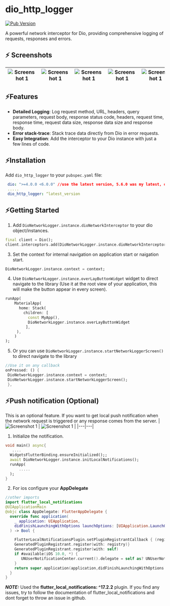 

# dio_http_logger
[![Pub Version](https://img.shields.io/pub/v/dio_http_logger.svg)](https://pub.dev/packages/dio_network_logger)


A powerful network interceptor for Dio, providing comprehensive logging of requests, responses and errors.

## :zap: Screenshots
| ![Screenshot 1](https://github.com/pritomzap/dio_http_logger/blob/main/images/1000000132.png?raw=true)  | ![Screenshot 1](https://github.com/pritomzap/dio_http_logger/blob/main/images/1000000133.png?raw=true)  | ![Screenshot 1](https://github.com/pritomzap/dio_http_logger/blob/main/images/1000000134.png?raw=true)  | ![Screenshot 1](https://github.com/pritomzap/dio_http_logger/blob/main/images/1000000135.png?raw=true) |![Screenshot 1](https://github.com/pritomzap/dio_http_logger/blob/main/images/1000000136.png?raw=true)
|---|---|---|---|---|  

## :zap:Features

* **Detailed Logging**: Log request method, URL, headers, query parameters, request body, response status code, headers, request time, response time, request data size, response data size and response body.
* **Error stack-trace**: Stack trace data directly from Dio in error requests.
* **Easy Integration**: Add the interceptor to your Dio instance with just a few lines of code.

## :zap:Installation

Add `dio_http_logger` to your `pubspec.yaml` file:

```yaml dependencies:    
 dio: ">=4.0.0 <6.0.0" //use the latest version, 5.6.0 was my latest, old version user DioError instead of DioException.  
 ..... 
 dio_http_logger: ^latest_version
 ```  
## :zap:Getting Started
1. Add `DioNetworkLogger.instance.dioNetworkInterceptor` to your dio object/instances.
```dart  
final client = Dio(); 
client.interceptors.add(DioNetworkLogger.instance.dioNetworkInterceptor!);  
```  
3. Set the context for internal navigation on application start or naigation start.
```dart  
DioNetworkLogger.instance.context = context;  
```  
4. Use `DioNetworkLogger.instance.overLayButtonWidget` widget to direct navigate to the library (Use it at the root view of your application, this will make the button appear in every screen).
```dart  
runApp(    
    MaterialApp(    
      home: Stack(    
        children: [    
          const MyApp(),    
          DioNetworkLogger.instance.overLayButtonWidget  
		 ],      
	 ),    
    ) 
);  
```  
5. Or you can use `DioNetworkLogger.instance.startNetworkLoggerScreen()` to direct navigate to the library
```dart  
//Use it on any callback  
onPressed: () {  
 DioNetworkLogger.instance.context = context; 
 DioNetworkLogger.instance.startNetworkLoggerScreen(); 
 },  
```

## :zap:Push notification (Optional)
This is an optional feature. If you want to get local push notification when the network request is triggered or any response comes from the server.
| ![Screenshot 1](https://github.com/pritomzap/dio_http_logger/blob/main/images/Screenshot_2024-08-18-23-54-45-75_145357e94e80f64316ba470e85655fde.jpg?raw=true)  | ![Screenshot 1](https://github.com/pritomzap/dio_http_logger/blob/main/images/Screenshot_2024-08-18-23-54-59-40_145357e94e80f64316ba470e85655fde.jpg?raw=true) |
|---|---|

1. Initialize the notification.
```dart
void main() async{  
   ....
  WidgetsFlutterBinding.ensureInitialized();;  
  await DioNetworkLogger.instance.initLocalNotifications();  
  runApp(  
      ..... 
  );  
}
```
2. For ios configure your __AppDelegate__
```swift
//other imports
import flutter_local_notifications
@UIApplicationMain
@objc class AppDelegate: FlutterAppDelegate {
  override func application(
    _ application: UIApplication,
    didFinishLaunchingWithOptions launchOptions: [UIApplication.LaunchOptionsKey: Any]?
  ) -> Bool {

    FlutterLocalNotificationsPlugin.setPluginRegistrantCallback { (registry) in
    GeneratedPluginRegistrant.register(with: registry)}
    GeneratedPluginRegistrant.register(with: self)
	if #available(iOS 10.0, *) {
       UNUserNotificationCenter.current().delegate = self as? UNUserNotificationCenterDelegate
    }
    return super.application(application,didFinishLaunchingWithOptions:launchOptions)
  }
}
```
**_NOTE:_**  Used the __flutter_local_notifications: ^17.2.2__ plugin. If you find any issues, try to follow the documentation of flutter_local_notifications and dont forget to throw an issue in github.